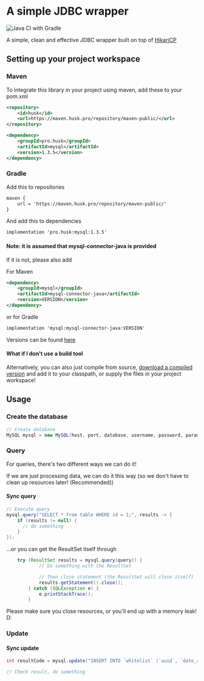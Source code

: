 # A simple JDBC wrapper

![Java CI with Gradle](https://github.com/Huskehhh/MySQL/workflows/Java%20CI%20with%20Gradle/badge.svg)

A simple, clean and effective JDBC wrapper built on top of [HikariCP](https://github.com/brettwooldridge/HikariCP)

## Setting up your project workspace

### Maven
To integrate this library in your project using maven, add these to your pom.xml
```xml
<repository>
    <id>husk</id>
    <url>https://maven.husk.pro/repository/maven-public/</url>
</repository>
```

```xml
<dependency>
    <groupId>pro.husk</groupId>
    <artifactId>mysql</artifactId>
    <version>1.3.5</version>
</dependency>
```          

### Gradle
Add this to repositories
```xml
maven {
    url = 'https://maven.husk.pro/repository/maven-public/'
}
```                  
And add this to dependencies
```xml
implementation 'pro.husk:mysql:1.3.5'
```

#### Note: it is assumed that mysql-connector-java is provided

If it is not, please also add

For Maven
```xml
<dependency>
    <groupId>mysql</groupId>
    <artifactId>mysql-connector-java</artifactId>
    <version>VERSION</version>
</dependency>
```             
or for Gradle
```xml
implementation 'mysql:mysql-connector-java:VERSION'
```

Versions can be found [here](https://mvnrepository.com/artifact/mysql/mysql-connector-java)

#### What if I don't use a build tool
Alternatively, you can also just compile from source, [download a compiled version](https://github.com/Huskehhh/MySQL/actions) and add it to your classpath, or supply the files in your project workspace!

## Usage
### Create the database
```Java
// Create database
MySQL mysql = new MySQL(host, port, database, username, password, params);
```
### Query

For queries, there's two different ways we can do it!

If we are just processing data, we can do it this way (so we don't have to clean up resources later! (Recommended))
#### Sync query
```Java
// Execute query
mysql.query("SELECT * from table WHERE id = 1;", results -> {
    if (results != null) {
      // do something
    }
});
```            
...or you can get the ResultSet itself through

```Java
    try (ResultSet results = mysql.query(query)) {
            // Do something with the ResultSet

            // Then close statement (the ResultSet will close itself)
            results.getStatement().close();
        } catch (SQLException e) {
            e.printStackTrace();
        }
```
Please make sure you close resources, or you'll end up with a memory leak! D:

### Update

#### Sync update
```Java
int resultCode = mysql.update("INSERT INTO `whitelist` (`uuid`, `date_added`) VALUES ('" + uuid + "', CURRENT_DATE());")

// Check result, do something
```
